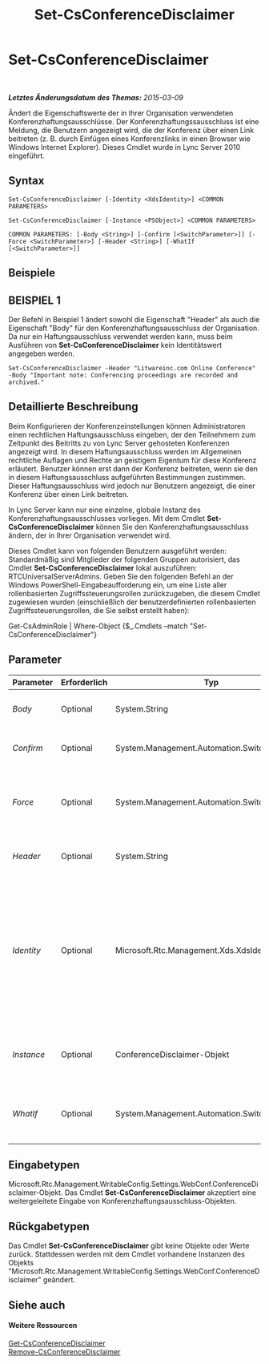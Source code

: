 ﻿---
title: Set-CsConferenceDisclaimer
TOCTitle: Set-CsConferenceDisclaimer
ms:assetid: 97afce6d-b031-466d-a170-3ca50d6df245
ms:mtpsurl: https://technet.microsoft.com/de-de/library/Gg398776(v=OCS.15)
ms:contentKeyID: 49294834
ms.date: 05/19/2016
mtps_version: v=OCS.15
ms.translationtype: HT
---

# Set-CsConferenceDisclaimer

 

_**Letztes Änderungsdatum des Themas:** 2015-03-09_

Ändert die Eigenschaftswerte der in Ihrer Organisation verwendeten Konferenzhaftungsausschlüsse. Der Konferenzhaftungssausschluss ist eine Meldung, die Benutzern angezeigt wird, die der Konferenz über einen Link beitreten (z. B. durch Einfügen eines Konferenzlinks in einen Browser wie Windows Internet Explorer). Dieses Cmdlet wurde in Lync Server 2010 eingeführt.

## Syntax

    Set-CsConferenceDisclaimer [-Identity <XdsIdentity>] <COMMON PARAMETERS>

    Set-CsConferenceDisclaimer [-Instance <PSObject>] <COMMON PARAMETERS>

    COMMON PARAMETERS: [-Body <String>] [-Confirm [<SwitchParameter>]] [-Force <SwitchParameter>] [-Header <String>] [-WhatIf [<SwitchParameter>]]

## Beispiele

## BEISPIEL 1

Der Befehl in Beispiel 1 ändert sowohl die Eigenschaft "Header" als auch die Eigenschaft "Body" für den Konferenzhaftungsausschluss der Organisation. Da nur ein Haftungsausschluss verwendet werden kann, muss beim Ausführen von **Set-CsConferenceDisclaimer** kein Identitätswert angegeben werden.

    Set-CsConferenceDisclaimer -Header "Litwareinc.com Online Conference" -Body "Important note: Conferencing proceedings are recorded and archived."

## Detaillierte Beschreibung

Beim Konfigurieren der Konferenzeinstellungen können Administratoren einen rechtlichen Haftungsausschluss eingeben, der den Teilnehmern zum Zeitpunkt des Beitritts zu von Lync Server gehosteten Konferenzen angezeigt wird. In diesem Haftungsausschluss werden im Allgemeinen rechtliche Auflagen und Rechte an geistigem Eigentum für diese Konferenz erläutert. Benutzer können erst dann der Konferenz beitreten, wenn sie den in diesem Haftungsausschluss aufgeführten Bestimmungen zustimmen. Dieser Haftungsausschluss wird jedoch nur Benutzern angezeigt, die einer Konferenz über einen Link beitreten.

In Lync Server kann nur eine einzelne, globale Instanz des Konferenzhaftungsausschlusses vorliegen. Mit dem Cmdlet **Set-CsConferenceDisclaimer** können Sie den Konferenzhaftungsausschluss ändern, der in Ihrer Organisation verwendet wird.

Dieses Cmdlet kann von folgenden Benutzern ausgeführt werden: Standardmäßig sind Mitglieder der folgenden Gruppen autorisiert, das Cmdlet **Set-CsConferenceDisclaimer** lokal auszuführen: RTCUniversalServerAdmins. Geben Sie den folgenden Befehl an der Windows PowerShell-Eingabeaufforderung ein, um eine Liste aller rollenbasierten Zugriffssteuerungsrollen zurückzugeben, die diesem Cmdlet zugewiesen wurden (einschließlich der benutzerdefinierten rollenbasierten Zugriffssteuerungsrollen, die Sie selbst erstellt haben):

Get-CsAdminRole | Where-Object {$\_.Cmdlets –match "Set-CsConferenceDisclaimer"}

## Parameter


<table>
<colgroup>
<col style="width: 25%" />
<col style="width: 25%" />
<col style="width: 25%" />
<col style="width: 25%" />
</colgroup>
<thead>
<tr class="header">
<th>Parameter</th>
<th>Erforderlich</th>
<th>Typ</th>
<th>Beschreibung</th>
</tr>
</thead>
<tbody>
<tr class="odd">
<td><p><em>Body</em></p></td>
<td><p>Optional</p></td>
<td><p>System.String</p></td>
<td><p>Inhalt des Konferenzhaftungsausschlusses.</p></td>
</tr>
<tr class="even">
<td><p><em>Confirm</em></p></td>
<td><p>Optional</p></td>
<td><p>System.Management.Automation.SwitchParameter</p></td>
<td><p>Fordert Sie vor der Ausführung des Befehls zum Bestätigen auf.</p></td>
</tr>
<tr class="odd">
<td><p><em>Force</em></p></td>
<td><p>Optional</p></td>
<td><p>System.Management.Automation.SwitchParameter</p></td>
<td><p>Unterdrückt die Anzeige von Meldungen bei nicht schwerwiegenden Fehlern, die beim Ausführen des Befehls auftreten können.</p></td>
</tr>
<tr class="even">
<td><p><em>Header</em></p></td>
<td><p>Optional</p></td>
<td><p>System.String</p></td>
<td><p>Titel für den Konferenzhaftungsausschluss.</p></td>
</tr>
<tr class="odd">
<td><p><em>Identity</em></p></td>
<td><p>Optional</p></td>
<td><p>Microsoft.Rtc.Management.Xds.XdsIdentity</p></td>
<td><p>Eindeutiger Identitätswert des Konferenzhaftungsausschlusses. Da nur eine einzelne, globale Instanz des Konferenzhaftungsausschlusses vorliegen kann, müssen Sie beim Aufrufen des Cmdlets <strong>Set-CsConferenceDisclaimer</strong> keinen Identitätswert angeben. Sie können jedoch die folgende Syntax verwenden, um auf den globalen Haftungsausschluss zu verweisen: -Identity global.</p></td>
</tr>
<tr class="even">
<td><p><em>Instance</em></p></td>
<td><p>Optional</p></td>
<td><p>ConferenceDisclaimer-Objekt</p></td>
<td><p>Ermöglicht Ihnen, einen Verweis auf ein Objekt an das Cmdlet zu übergeben, statt individuelle Parameterwerte festzulegen.</p></td>
</tr>
<tr class="odd">
<td><p><em>WhatIf</em></p></td>
<td><p>Optional</p></td>
<td><p>System.Management.Automation.SwitchParameter</p></td>
<td><p>Beschreibt die Auswirkungen einer Ausführung des Befehls, ohne den Befehl tatsächlich auszuführen.</p></td>
</tr>
</tbody>
</table>


## Eingabetypen

Microsoft.Rtc.Management.WritableConfig.Settings.WebConf.ConferenceDisclaimer-Objekt. Das Cmdlet **Set-CsConferenceDisclaimer** akzeptiert eine weitergeleitete Eingabe von Konferenzhaftungsausschluss-Objekten.

## Rückgabetypen

Das Cmdlet **Set-CsConferenceDisclaimer** gibt keine Objekte oder Werte zurück. Stattdessen werden mit dem Cmdlet vorhandene Instanzen des Objekts "Microsoft.Rtc.Management.WritableConfig.Settings.WebConf.ConferenceDisclaimer" geändert.

## Siehe auch

#### Weitere Ressourcen

[Get-CsConferenceDisclaimer](get-csconferencedisclaimer.md)  
[Remove-CsConferenceDisclaimer](remove-csconferencedisclaimer.md)

